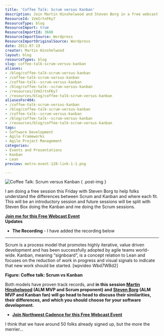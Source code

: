 ```yaml
---
title: 'Coffee Talk: Scrum versus Kanban'
description: Join Martin Hinshelwood and Steven Borg in a free webcast to explore the key differences between Scrum and Kanban for effective software development.
ResourceId: 1VmIrtnFKy7
ResourceType: blog
ResourceImport: true
ResourceImportId: 3688
ResourceImportSource: Wordpress
ResourceImportOriginalSource: Wordpress
date: 2011-07-19
creator: Martin Hinshelwood
layout: blog
resourceTypes: blog
slug: coffee-talk-scrum-versus-kanban
aliases:
- /blog/coffee-talk-scrum-versus-kanban
- /coffee-talk-scrum-versus-kanban
- /coffee-talk--scrum-versus-kanban
- /blog/coffee-talk--scrum-versus-kanban
- /resources/1VmIrtnFKy7
- /resources/blog/coffee-talk-scrum-versus-kanban
aliasesFor404:
- /coffee-talk-scrum-versus-kanban
- /blog/coffee-talk-scrum-versus-kanban
- /coffee-talk--scrum-versus-kanban
- /blog/coffee-talk--scrum-versus-kanban
- /resources/blog/coffee-talk-scrum-versus-kanban
tags:
- Software Development
- Agile Frameworks
- Agile Project Management
categories:
- Events and Presentations
- Kanban
- Lean
preview: metro-event-128-link-1-1.png

---
```

![Coffee Talk: Scrum versus Kanban ](images/1475243493-2.png)
{ .post-img }

I am doing a free session this Friday with Steven Borg to help folks understand the differences between Scrum and Kanban and where each fit. This will be an introductory session and future sessions will be split with Steven Box doing the Kanban and me doing the Scrum sessions.

**[Join me for this Free Webcast Event](http://scrumvskanban.eventbrite.com/)**  
**Updates**

- **The Recording** - I have added the recording below

---

Scrum is a process model that promotes highly iterative, value driven development and has been successfully adopted by agile teams world-wide. Kanban, meaning “signboard”, is a concept relation to Lean and focuses on the reduction of work in progress and visual signals to indicate that new work should be started. \[wpvideo Wbd7WBd2\]

**Figure: Coffee talk: Scrum vs Kanban**

Both models have proven track records, and **in this session [Martin Hinshelwood](http://blog.hinshelwood.com/) (ALM MVP and Scrum proponent) and [Steven Borg](http://blog.nwcadence.com/) (ALM MVP and Kanban fan) will go head to head to discuss their similarities, their differences, and which you should** **choose for your software development.**

- **[Join Northwest Cadence for this Free Webcast Event](http://scrumvskanban.eventbrite.com/)**

I think that we have around 50 folks already signed up, but the more the merrier…
